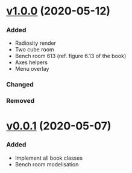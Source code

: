 # [v1.0.0](https://github.com/portsoc/Slow-light-Radiosity/tree/v1.0.0) (2020-05-12)
### Added
- Radiosity render
- Two cube room
- Bench room 613 (ref. figure 6.13 of the book)
- Axes helpers
- Menu overlay

### Changed

### Removed

# [v0.0.1](https://github.com/portsoc/Slow-light-Radiosity/tree/v0.0.1)  (2020-05-07)
### Added
- Implement all book classes
- Bench room modelisation
